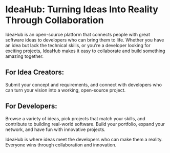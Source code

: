 # IdeaHub: Turning Ideas Into Reality Through Collaboration

IdeaHub is an open-source platform that connects people with great software ideas to developers who can bring them to life. Whether you have an idea but lack the technical skills, or you're a developer looking for exciting projects, IdeaHub makes it easy to collaborate and build something amazing together.

## For Idea Creators:
Submit your concept and requirements, and connect with developers who can turn your vision into a working, open-source project.

## For Developers:
Browse a variety of ideas, pick projects that match your skills, and contribute to building real-world software. Build your portfolio, expand your network, and have fun with innovative projects.

IdeaHub is where ideas meet the developers who can make them a reality. Everyone wins through collaboration and innovation.
